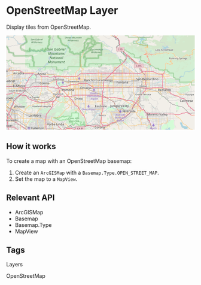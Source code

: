 <h1>OpenStreetMap Layer</h1>

<p>Display tiles from OpenStreetMap.</p>

<p><img src="OpenStreetMapLayer.png"/></p>

<h2>How it works</h2>
<p>To create a map with an OpenStreetMap basemap:</p>
<ol>
   <li>Create an <code>ArcGISMap</code> with a <code>Basemap.Type.OPEN_STREET_MAP</code>.</li>
   <li>Set the map to a <code>MapView</code>.</li>
</ol>

<h2>Relevant API</h2>

<ul>
   <li>ArcGISMap</li>
   <li>Basemap</li>
   <li>Basemap.Type</li>
   <li>MapView</li>
</ul>

<h2>Tags</h2>
<p>Layers</p>
<p>OpenStreetMap</p>
